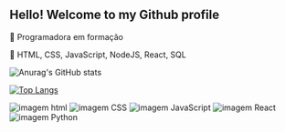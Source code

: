 ## Hello! Welcome to my Github profile

:telescope: Programadora em formação

:seedling: HTML, CSS, JavaScript, NodeJS, React, SQL

![Anurag's GitHub stats](https://github-readme-stats.vercel.app/api?username=nayara9&show_icons=true&theme=cobalt)

[![Top Langs](https://github-readme-stats.vercel.app/api/top-langs/?username=nayara9&layout=compact&theme=cobalt_icons=true)](https://github.com/anuraghazra/github-readme-stats)


![imagem html](https://img.shields.io/badge/HTML5-E34F26?style=for-the-badge&logo=html5&logoColor=white)
![imagem CSS](https://img.shields.io/badge/CSS3-1572B6?style=for-the-badge&logo=css3&logoColor=white)
![imagem JavaScript](https://img.shields.io/badge/JavaScript-323330?style=for-the-badge&logo=javascript&logoColor=F7DF1E)
![imagem React](https://img.shields.io/badge/React-20232A?style=for-the-badge&logo=react&logoColor=61DAFB)
![imagem Python](https://img.shields.io/badge/Python-FFD43B?style=for-the-badge&logo=python&logoColor=blue)
